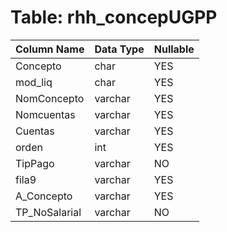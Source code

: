 # Table: rhh_concepUGPP

| Column Name | Data Type | Nullable |
|-------------|-----------|----------|
| Concepto | char | YES |
| mod_liq | char | YES |
| NomConcepto | varchar | YES |
| Nomcuentas | varchar | YES |
| Cuentas | varchar | YES |
| orden | int | YES |
| TipPago | varchar | NO |
| fila9 | varchar | YES |
| A_Concepto | varchar | YES |
| TP_NoSalarial | varchar | NO |
